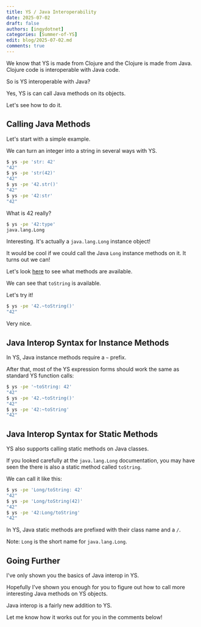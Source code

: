 ```yaml
---
title: YS / Java Interoperability
date: 2025-07-02
draft: false
authors: [ingydotnet]
categories: [Summer-of-YS]
edit: blog/2025-07-02.md
comments: true
---
```


We know that YS is made from Clojure and the Clojure is made from Java.
Clojure code is interoperable with Java code.

So is YS interoperable with Java?

Yes, YS is can call Java methods on its objects.

Let's see how to do it.

<!-- more -->


## Calling Java Methods

Let's start with a simple example.

We can turn an integer into a string in several ways with YS.

```bash
$ ys -pe 'str: 42'
"42"
$ ys -pe 'str(42)'
"42"
$ ys -pe '42.str()'
"42"
$ ys -pe '42:str'
"42"
```

What is 42 really?

```bash
$ ys -pe '42:type'
java.lang.Long
```

Interesting.
It's actually a `java.lang.Long` instance object!

It would be cool if we could call the Java `Long` instance methods on it.
It turns out we can!

Let's look [here](
https://docs.oracle.com/javase/8/docs/api/java/lang/Long.html#method.summary)
to see what methods are available.

We can see that `toString` is available.

Let's try it!

```bash
$ ys -pe '42.~toString()'
"42"
```

Very nice.


## Java Interop Syntax for Instance Methods

In YS, Java instance methods require a `~` prefix.

After that, most of the YS expression forms should work the same as standard YS
function calls:

```bash
$ ys -pe '~toString: 42'
"42"
$ ys -pe '42.~toString()'
"42"
$ ys -pe '42:~toString'
"42"
```


## Java Interop Syntax for Static Methods

YS also supports calling static methods on Java classes.

If you looked carefully at the `java.lang.Long` documentation, you may have seen
the there is also a static method called `toString`.

We can call it like this:

```bash
$ ys -pe 'Long/toString: 42'
"42"
$ ys -pe 'Long/toString(42)'
"42"
$ ys -pe '42:Long/toString'
"42"
```

In YS, Java static methods are prefixed with their class name and a `/`.

Note: `Long` is the short name for `java.lang.Long`.


## Going Further

I've only shown you the basics of Java interop in YS.

Hopefully I've shown you enough for you to figure out how to call more
interesting Java methods on YS objects.

Java interop is a fairly new addition to YS.

Let me know how it works out for you in the comments below!
